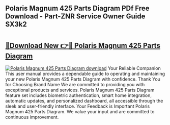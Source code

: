 ## Polaris Magnum 425 Parts Diagram PDf Free Download - Part-ZNR Service Owner Guide SX3k2

# <h2><a href="http://dfrk8c6.blite.top/?on=Polaris+Magnum+425+Parts+Diagram">🔗Download New 👉🔴 Polaris Magnum 425 Parts Diagram</a></h2>

[![Polaris Magnum 425 Parts Diagram download](https://i.imgur.com/lujVjoI.png)](http://dfrk8c6.blite.top/?on=Polaris+Magnum+425+Parts+Diagram)
Your Reliable Companion This user manual provides a dependable guide to operating and maintaining your new Polaris Magnum 425 Parts Diagram with confidence. Thank You for Choosing Brand Name We are committed to providing you with exceptional products and services. Polaris Magnum 425 Parts Diagram feature set includes biometric authentication, smart home integration, automatic updates, and personalized dashboard, all accessible through the sleek and user-friendly interface. Your Feedback is Important Polaris Magnum 425 Parts Diagram. We value your input and are committed to continuous improvement.
